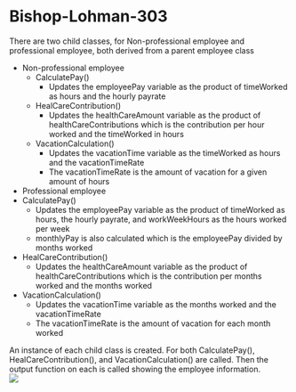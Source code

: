 # Bishop-Lohman-303
There are two child classes, for Non-professional employee and professional employee, both derived from a parent employee class<br />
- Non-professional employee
  - CalculatePay()
    - Updates the employeePay variable as the product of timeWorked as hours and the hourly payrate
  - HealCareContribution()
    - Updates the healthCareAmount variable as the product of healthCareContributions which is the contribution per hour worked and the timeWorked in hours
  - VacationCalculation()
    - Updates the vacationTime variable as the timeWorked as hours and the vacationTimeRate
    - The vacationTimeRate is the amount of vacation for a given amount of hours
 - Professional employee
  - CalculatePay()
    - Updates the employeePay variable as the product of timeWorked as hours, the hourly payrate, and workWeekHours as the hours worked per week
    - monthlyPay is also calculated which is the employeePay divided by months worked
  - HealCareContribution()
    - Updates the healthCareAmount variable as the product of healthCareContributions which is the contribution per months worked and the months worked
  - VacationCalculation()
    - Updates the vacationTime variable as the months worked and the vacationTimeRate
    - The vacationTimeRate is the amount of vacation for each month worked
 
An instance of each child class is created. For both CalculatePay(), HealCareContribution(), and VacationCalculation() are called. Then the output function on each is called showing the employee information.<br />
<img src="https://user-images.githubusercontent.com/90850429/196584452-1483a0f5-59a3-48d7-9266-5436d32e056c.png"><br />

